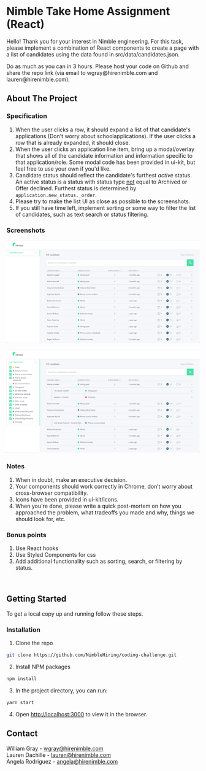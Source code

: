 # Nimble Take Home Assignment (React)
<p>
  <p>
    Hello! Thank you for your interest in Nimble engineering. For this task, please implement a combination of React components to create a page with a list of candidates using the data found in src/data/candidates.json.
  </p>

  <p>
    Do as much as you can in 3 hours. Please host your code on Github and share the repo link (via email to wgray@hirenimble.com and lauren@hirenimble.com).
  </p>
</p>



<!-- ABOUT THE PROJECT -->
## About The Project

### Specification

1. When the user clicks a row, it should expand a list of that candidate's applications (Don't worry about schoolapplications). If the user clicks a row that is already expanded, it should close.
2. When the user clicks an application line item, bring up a modal/overlay that shows all of the candidate information and information specific to that application/role. Some modal code has been provided in ui-kit, but feel free to use your own if you'd like.
3. Candidate status should reflect the candidate's furthest <i>active</i> status. An active status is a status with status type <u>not</u> equal to Archived or Offer declined. Furthest status is determined by ```application.new_status._order```.
4. Please try to make the list UI as close as possible to the screenshots.
5. If you still have time left, implement sorting or some way to filter the list of candidates, such as text search or status filtering.

### Screenshots

![Product Screen Shot - original][product-screenshot-original]

![Product Screen Shot - expanded][product-screenshot-expanded]

### Notes

1. When in doubt, make an executive decision.
2. Your components should work correctly in Chrome, don’t worry about cross-browser compatibility.
3. Icons have been provided in ui-kit/icons.
4. When you're done, please write a quick post-mortem on how you approached the problem, what tradeoffs you made and why, things we should look for, etc.

### Bonus points
1. Use React hooks
2. Use Styled Components for css
3. Add additional functionality such as sorting, search, or filtering by status.
<br />


<!-- GETTING STARTED -->
## Getting Started

To get a local copy up and running follow these steps.

### Installation

1. Clone the repo
```sh
git clone https://github.com/NimbleHiring/coding-challenge.git
```
2. Install NPM packages
```sh
npm install
```
3. In the project directory, you can run:
```sh
yarn start
```
4. Open [http://localhost:3000](http://localhost:3000) to view it in the browser.



<!-- CONTACT -->
## Contact

William Gray - wgray@hirenimble.com
<br />
Lauren Dachille - lauren@hirenimble.com
<br />
Angela Rodriguez - angela@hirenimble.com



<!-- MARKDOWN LINKS & IMAGES -->
[product-screenshot-original]: public/original.png
[product-screenshot-expanded]: public/expanded.png
